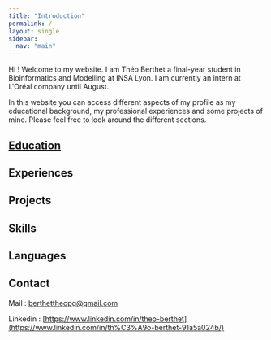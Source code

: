 ```yaml
---
title: "Introduction"
permalink: /
layout: single
sidebar:
  nav: "main"
--- 
```


Hi ! Welcome to my website. I am Théo Berthet a final-year student in Bioinformatics and Modelling at INSA Lyon. I am currently an intern at L'Oréal company until August.

In this website you can access different aspects of my profile as my educational background, my professional experiences and some projects of mine. Please feel free to look around the different sections.

## [Education](/education.md)

## Experiences

## Projects

## Skills

## Languages

## Contact

Mail : [berthettheopg@gmail.com](berthettheopg@gmail.com) 


Linkedin : [https://www.linkedin.com/in/theo-berthet](https://www.linkedin.com/in/th%C3%A9o-berthet-91a5a024b/)
